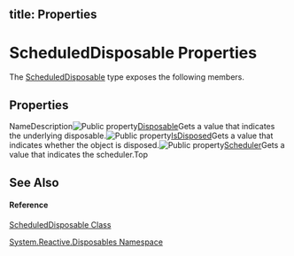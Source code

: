 title: Properties
---
# ScheduledDisposable Properties

The [ScheduledDisposable](ScheduledDisposable/ScheduledDisposable) type exposes the following members.

## Properties

NameDescription![Public property](https://reactiveui.net/assets/img/Hh211972.pubproperty(en-us,VS.103).gif "Public property")[Disposable](Disposable/ScheduledDisposable.Disposable)Gets a value that indicates the underlying disposable.![Public property](https://reactiveui.net/assets/img/Hh211972.pubproperty(en-us,VS.103).gif "Public property")[IsDisposed](IsDisposed/ScheduledDisposable.IsDisposed)Gets a value that indicates whether the object is disposed.![Public property](https://reactiveui.net/assets/img/Hh211972.pubproperty(en-us,VS.103).gif "Public property")[Scheduler](Scheduler/ScheduledDisposable.Scheduler)Gets a value that indicates the scheduler.Top

## See Also

#### Reference

[ScheduledDisposable Class](ScheduledDisposable/ScheduledDisposable)

[System.Reactive.Disposables Namespace](System.Reactive.Disposables/System.Reactive.Disposables)
